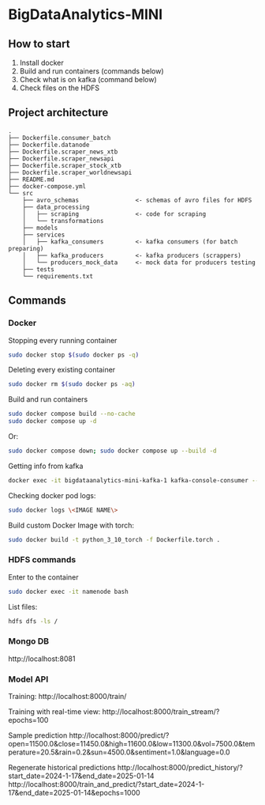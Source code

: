 # BigDataAnalytics-MINI

## How to start
1. Install docker
2. Build and run containers (commands below)
3. Check what is on kafka (command below)
4. Check files on the HDFS


## Project architecture
```
.
├── Dockerfile.consumer_batch
├── Dockerfile.datanode
├── Dockerfile.scraper_news_xtb
├── Dockerfile.scraper_newsapi
├── Dockerfile.scraper_stock_xtb
├── Dockerfile.scraper_worldnewsapi
├── README.md
├── docker-compose.yml
└── src
    ├── avro_schemas                <- schemas of avro files for HDFS
    ├── data_processing
    │   ├── scraping                <- code for scraping
    │   └── transformations
    ├── models
    ├── services
    │   ├── kafka_consumers         <- kafka consumers (for batch preparing)
    │   ├── kafka_producers         <- kafka producers (scrappers)
    │   └── producers_mock_data     <- mock data for producers testing
    ├── tests
    └── requirements.txt
```


## Commands
### Docker
Stopping every running container

```sh
sudo docker stop $(sudo docker ps -q)
```


Deleting every existing container

```sh
sudo docker rm $(sudo docker ps -aq)
```


Build and run containers

```sh
sudo docker compose build --no-cache
sudo docker compose up -d
```

Or:
```sh
sudo docker compose down; sudo docker compose up --build -d
```


Getting info from kafka

```sh
docker exec -it bigdataanalytics-mini-kafka-1 kafka-console-consumer --bootstrap-server localhost:9092 --topic scraped_data --from-beginning
```


Checking docker pod logs:
```sh
sudo docker logs \<IMAGE NAME\>
```


Build custom Docker Image with torch:
```sh
sudo docker build -t python_3_10_torch -f Dockerfile.torch .
```

### HDFS commands
Enter to the container
```sh
sudo docker exec -it namenode bash
```

List files:
```sh
hdfs dfs -ls /
```

### Mongo DB
http://localhost:8081


### Model API
Training:
http://localhost:8000/train/

Training with real-time view:
http://localhost:8000/train_stream/?epochs=100

Sample prediction
http://localhost:8000/predict/?open=11500.0&close=11450.0&high=11600.0&low=11300.0&vol=7500.0&temperature=20.5&rain=0.2&sun=4500.0&sentiment=1.0&language=0.0

Regenerate historical predictions
http://localhost:8000/predict_history/?start_date=2024-1-17&end_date=2025-01-14
http://localhost:8000/train_and_predict/?start_date=2024-1-17&end_date=2025-01-14&epochs=1000
